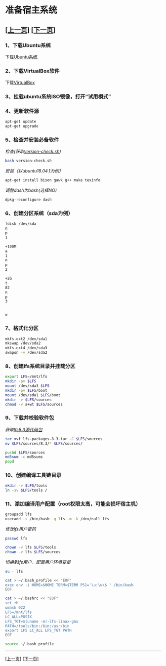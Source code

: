 # 准备宿主系统
[[上一页](/README.md)] [[下一页](002-prepare-tmp-system.md)]
-----------------------------------------------------------
### 1、下载Ubuntu系统
下载[Ubuntu系统](https://www.ubuntu.com/download/desktop)
### 2、下载VirtualBox软件
下载[VirtualBox](https://www.virtualbox.org/)
### 3、挂载ubuntu系统ISO镜像，打开“试用模式”
### 4、更新软件源
```bash
apt-get update
apt-get upgrade
```
### 5、检查并安装必备软件
*检查(获取[version-check.sh](../Scripts/version-check.sh))*
```bash
bash version-check.sh
```
*安装（以ubuntu18.04.1为例）*
```bash
apt-get install bison gawk g++ make texinfo
```
*调整dash为bash(选择NO)*
```bash
dpkg-reconfigure dash
```
### 6、创建分区系统（sda为例）
```bash
fdisk /dev/sda
n
p
1

+100M
a
1
n
p
2

+2G
t
82
n
p
3


w
```
### 7、格式化分区
```bash
mkfs.ext2 /dev/sda1
mkswap /dev/sda2
mkfs.ext4 /dev/sda3
swapon -v /dev/sda2
```
### 8、创建lfs系统目录并挂载分区
```bash
export LFS=/mnt/lfs
mkdir -pv $LFS
mount /dev/sda3 $LFS
mkdir -pv $LFS/boot
mount /dev/sda1 $LFS/boot
mkdir -v $LFS/sources
chmod -v a+wt $LFS/sources
```
### 9、下载并校验软件包
*获取[lfs8.3源代码包](http://mirror.jaleco.com/lfs/pub/lfs/lfs-packages/lfs-packages-8.3.tar)*
```bash
tar xvf lfs-packages-8.3.tar -C $LFS/sources
mv $LFS/sources/8.3/* $LFS/sources/

pushd $LFS/sources
md5sum -c md5sums
popd
```
### 10、创建编译工具链目录
```bash
mkdir -v $LFS/tools
ln -sv $LFS/tools /
```
### 11、添加编译用户配置（root权限太高，可能会损坏宿主机）
```bash
groupadd lfs
useradd -s /bin/bash -g lfs -m -k /dev/null lfs
```
*修改lfs用户密码*
```bash
passwd lfs
```
```bash
chown -v lfs $LFS/tools
chown -v lfs $LFS/sources
```
*切换到lfs用户，配置用户环境变量*
```bash
su - lfs

cat > ~/.bash_profile << "EOF"
exec env -i HOME=$HOME TERM=$TERM PS1='\u:\w\$ ' /bin/bash
EOF

cat > ~/.bashrc << "EOF"
set +h
umask 022
LFS=/mnt/lfs
LC_ALL=POSIX
LFS_TGT=$(uname -m)-lfs-linux-gnu
PATH=/tools/bin:/bin:/usr/bin
export LFS LC_ALL LFS_TGT PATH
EOF

source ~/.bash_profile
```
-----------------------------------------------------------
[[上一页](/README.md)] [[下一页](002-prepare-tmp-system.md)]
